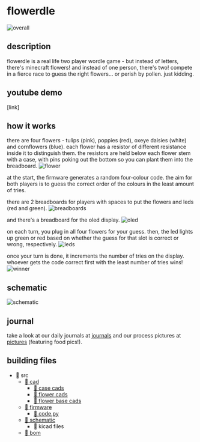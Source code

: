 # flowerdle
![overall](https://github.com/mynameisashllee/flowerdle/blob/main/overall.png?raw=true)

## description
flowerdle is a real life two player wordle game - but instead of letters, there's minecraft flowers! and instead of one person, there's two! compete in a fierce race to guess the right flowers... or perish by pollen. just kidding.

## youtube demo
[link]

## how it works
there are four flowers - tulips (pink), poppies (red), oxeye daisies (white) and cornflowers (blue). each flower has a resistor of different resistance inside it to distinguish them. the resistors are held below each flower stem with a case, with pins poking out the bottom so you can plant them into the breadboard.
![flower](https://github.com/mynameisashllee/flowerdle/blob/main/img/flower.png?raw=true)

at the start, the firmware generates a random four-colour code. the aim for both players is to guess the correct order of the colours in the least amount of tries.

there are 2 breadboards for players with spaces to put the flowers and leds (red and green).
![breadboards](https://github.com/mynameisashllee/flowerdle/blob/main/img/breadboards.png?raw=true)

and there's a breadboard for the oled display.
![oled](https://github.com/mynameisashllee/flowerdle/blob/main/img/oled.png?raw=true)

on each turn, you plug in all four flowers for your guess. then, the led lights up green or red based on whether the guess for that slot is correct or wrong, respectively.
![leds](https://github.com/mynameisashllee/flowerdle/blob/main/img/leds.png?raw=true)

once your turn is done, it increments the number of tries on the display. whoever gets the code correct first with the least number of tries wins! 
![winner](https://github.com/mynameisashllee/flowerdle/blob/main/img/winner.png?raw=true)

## schematic
![schematic](https://github.com/mynameisashllee/flowerdle/blob/main/img/schematic.png?raw=true)

## journal
take a look at our daily journals at [journals](journal) and our process pictures at [pictures](journal/pics.md) (featuring food pics!).

## building files
* 📂 src
    * [📂 cad](src/cad)
        * [📄 case cads](src/cad/breadboard_case)
        * [📄 flower cads](src/cad/flowers)
        * [📄 flower base cads](src/cad/structures)
    * [📂 firmware](src/firmware)
        * [📄 code.py](src/firmware/code.py)
    * [📂 schematic](src/schematic)
        * 📄 kicad files
    * [📄 bom](src/bom.md)